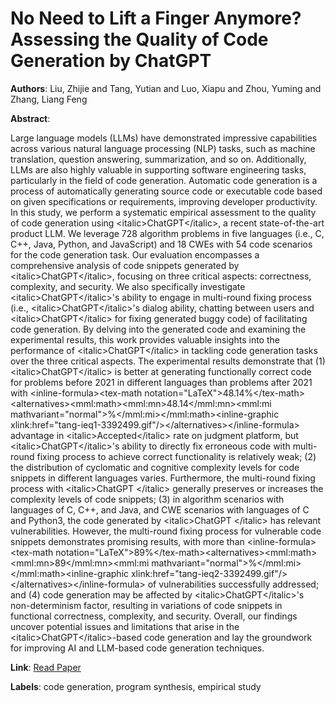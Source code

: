# No Need to Lift a Finger Anymore? Assessing the Quality of Code Generation by ChatGPT

**Authors**: Liu, Zhijie and Tang, Yutian and Luo, Xiapu and Zhou, Yuming and Zhang, Liang Feng

**Abstract**:

Large language models (LLMs) have demonstrated impressive capabilities across various natural language processing (NLP) tasks, such as machine translation, question answering, summarization, and so on. Additionally, LLMs are also highly valuable in supporting software engineering tasks, particularly in the field of code generation. Automatic code generation is a process of automatically generating source code or executable code based on given specifications or requirements, improving developer productivity. In this study, we perform a systematic empirical assessment to the quality of code generation using &lt;italic&gt;ChatGPT&lt;/italic&gt;, a recent state-of-the-art product LLM. We leverage 728 algorithm problems in five languages (i.e., C, C++, Java, Python, and JavaScript) and 18 CWEs with 54 code scenarios for the code generation task. Our evaluation encompasses a comprehensive analysis of code snippets generated by &lt;italic&gt;ChatGPT&lt;/italic&gt;, focusing on three critical aspects: correctness, complexity, and security. We also specifically investigate &lt;italic&gt;ChatGPT&lt;/italic&gt;'s ability to engage in multi-round fixing process (i.e., &lt;italic&gt;ChatGPT&lt;/italic&gt;'s dialog ability, chatting between users and &lt;italic&gt;ChatGPT&lt;/italic&gt; for fixing generated buggy code) of facilitating code generation. By delving into the generated code and examining the experimental results, this work provides valuable insights into the performance of &lt;italic&gt;ChatGPT&lt;/italic&gt; in tackling code generation tasks over the three critical aspects. The experimental results demonstrate that (1) &lt;italic&gt;ChatGPT&lt;/italic&gt; is better at generating functionally correct code for problems before 2021 in different languages than problems after 2021 with &lt;inline-formula&gt;&lt;tex-math notation="LaTeX"&gt;$48.14\%$&lt;/tex-math&gt;&lt;alternatives&gt;&lt;mml:math&gt;&lt;mml:mn&gt;48.14&lt;/mml:mn&gt;&lt;mml:mi mathvariant="normal"&gt;\%&lt;/mml:mi&gt;&lt;/mml:math&gt;&lt;inline-graphic xlink:href="tang-ieq1-3392499.gif"/&gt;&lt;/alternatives&gt;&lt;/inline-formula&gt; advantage in &lt;italic&gt;Accepted&lt;/italic&gt; rate on judgment platform, but &lt;italic&gt;ChatGPT&lt;/italic&gt;'s ability to directly fix erroneous code with multi-round fixing process to achieve correct functionality is relatively weak; (2) the distribution of cyclomatic and cognitive complexity levels for code snippets in different languages varies. Furthermore, the multi-round fixing process with &lt;italic&gt;ChatGPT &lt;/italic&gt; generally preserves or increases the complexity levels of code snippets; (3) in algorithm scenarios with languages of C, C++, and Java, and CWE scenarios with languages of C and Python3, the code generated by &lt;italic&gt;ChatGPT &lt;/italic&gt; has relevant vulnerabilities. However, the multi-round fixing process for vulnerable code snippets demonstrates promising results, with more than &lt;inline-formula&gt;&lt;tex-math notation="LaTeX"&gt;$89\%$&lt;/tex-math&gt;&lt;alternatives&gt;&lt;mml:math&gt;&lt;mml:mn&gt;89&lt;/mml:mn&gt;&lt;mml:mi mathvariant="normal"&gt;\%&lt;/mml:mi&gt;&lt;/mml:math&gt;&lt;inline-graphic xlink:href="tang-ieq2-3392499.gif"/&gt;&lt;/alternatives&gt;&lt;/inline-formula&gt; of vulnerabilities successfully addressed; and (4) code generation may be affected by &lt;italic&gt;ChatGPT&lt;/italic&gt;'s non-determinism factor, resulting in variations of code snippets in functional correctness, complexity, and security. Overall, our findings uncover potential issues and limitations that arise in the &lt;italic&gt;ChatGPT&lt;/italic&gt;-based code generation and lay the groundwork for improving AI and LLM-based code generation techniques.

**Link**: [Read Paper](https://doi.org/10.1109/TSE.2024.3392499)

**Labels**: code generation, program synthesis, empirical study
